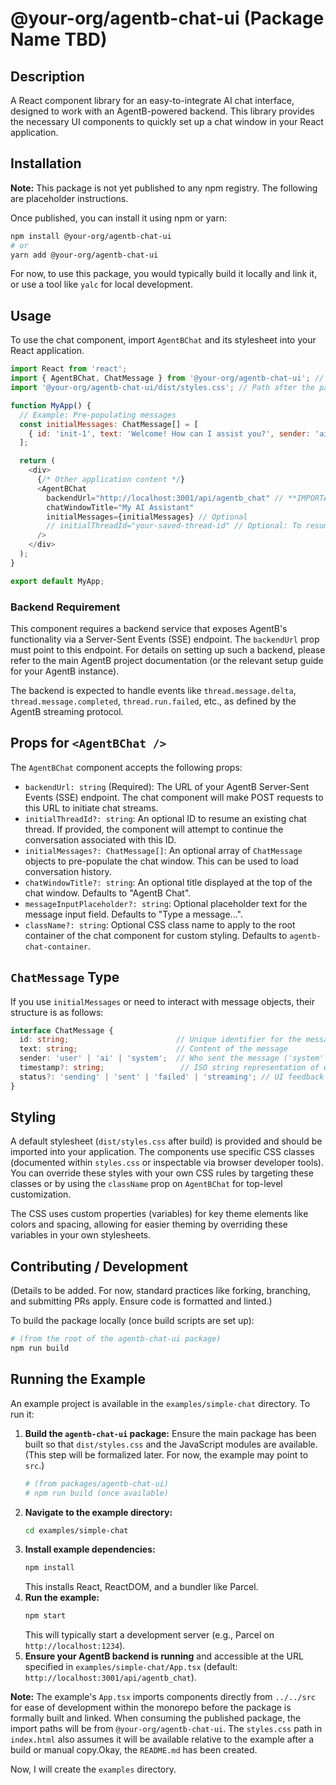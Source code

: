 # @your-org/agentb-chat-ui (Package Name TBD)

## Description

A React component library for an easy-to-integrate AI chat interface, designed to work with an AgentB-powered backend. This library provides the necessary UI components to quickly set up a chat window in your React application.

## Installation

**Note:** This package is not yet published to any npm registry. The following are placeholder instructions.

Once published, you can install it using npm or yarn:

```bash
npm install @your-org/agentb-chat-ui
# or
yarn add @your-org/agentb-chat-ui
```

For now, to use this package, you would typically build it locally and link it, or use a tool like `yalc` for local development.

## Usage

To use the chat component, import `AgentBChat` and its stylesheet into your React application.

```javascript
import React from 'react';
import { AgentBChat, ChatMessage } from '@your-org/agentb-chat-ui'; // Adjust path if using locally from source
import '@your-org/agentb-chat-ui/dist/styles.css'; // Path after the package is built

function MyApp() {
  // Example: Pre-populating messages
  const initialMessages: ChatMessage[] = [
    { id: 'init-1', text: 'Welcome! How can I assist you?', sender: 'ai', status: 'sent', timestamp: new Date().toISOString() },
  ];

  return (
    <div>
      {/* Other application content */}
      <AgentBChat
        backendUrl="http://localhost:3001/api/agentb_chat" // **IMPORTANT:** Replace with your actual AgentB backend SSE endpoint
        chatWindowTitle="My AI Assistant"
        initialMessages={initialMessages} // Optional
        // initialThreadId="your-saved-thread-id" // Optional: To resume a previous conversation
      />
    </div>
  );
}

export default MyApp;
```

### Backend Requirement

This component requires a backend service that exposes AgentB's functionality via a Server-Sent Events (SSE) endpoint. The `backendUrl` prop must point to this endpoint. For details on setting up such a backend, please refer to the main AgentB project documentation (or the relevant setup guide for your AgentB instance).

The backend is expected to handle events like `thread.message.delta`, `thread.message.completed`, `thread.run.failed`, etc., as defined by the AgentB streaming protocol.

## Props for `<AgentBChat />`

The `AgentBChat` component accepts the following props:

*   `backendUrl: string` (Required): The URL of your AgentB Server-Sent Events (SSE) endpoint. The chat component will make POST requests to this URL to initiate chat streams.
*   `initialThreadId?: string`: An optional ID to resume an existing chat thread. If provided, the component will attempt to continue the conversation associated with this ID.
*   `initialMessages?: ChatMessage[]`: An optional array of `ChatMessage` objects to pre-populate the chat window. This can be used to load conversation history.
*   `chatWindowTitle?: string`: An optional title displayed at the top of the chat window. Defaults to "AgentB Chat".
*   `messageInputPlaceholder?: string`: Optional placeholder text for the message input field. Defaults to "Type a message...".
*   `className?: string`: Optional CSS class name to apply to the root container of the chat component for custom styling. Defaults to `agentb-chat-container`.

## `ChatMessage` Type

If you use `initialMessages` or need to interact with message objects, their structure is as follows:

```typescript
interface ChatMessage {
  id: string;                        // Unique identifier for the message
  text: string;                      // Content of the message
  sender: 'user' | 'ai' | 'system';  // Who sent the message ('system' for status/error messages)
  timestamp?: string;                 // ISO string representation of when the message was sent/received
  status?: 'sending' | 'sent' | 'failed' | 'streaming'; // UI feedback on message state
}
```

## Styling

A default stylesheet (`dist/styles.css` after build) is provided and should be imported into your application. The components use specific CSS classes (documented within `styles.css` or inspectable via browser developer tools). You can override these styles with your own CSS rules by targeting these classes or by using the `className` prop on `AgentBChat` for top-level customization.

The CSS uses custom properties (variables) for key theme elements like colors and spacing, allowing for easier theming by overriding these variables in your own stylesheets.

## Contributing / Development

(Details to be added. For now, standard practices like forking, branching, and submitting PRs apply. Ensure code is formatted and linted.)

To build the package locally (once build scripts are set up):
```bash
# (from the root of the agentb-chat-ui package)
npm run build
```

## Running the Example

An example project is available in the `examples/simple-chat` directory. To run it:

1.  **Build the `agentb-chat-ui` package:** Ensure the main package has been built so that `dist/styles.css` and the JavaScript modules are available. (This step will be formalized later. For now, the example may point to `src`.)
    ```bash
    # (from packages/agentb-chat-ui)
    # npm run build (once available)
    ```
2.  **Navigate to the example directory:**
    ```bash
    cd examples/simple-chat
    ```
3.  **Install example dependencies:**
    ```bash
    npm install
    ```
    This installs React, ReactDOM, and a bundler like Parcel.
4.  **Run the example:**
    ```bash
    npm start
    ```
    This will typically start a development server (e.g., Parcel on `http://localhost:1234`).
5.  **Ensure your AgentB backend is running** and accessible at the URL specified in `examples/simple-chat/App.tsx` (default: `http://localhost:3001/api/agentb_chat`).

**Note:** The example's `App.tsx` imports components directly from `../../src` for ease of development within the monorepo before the package is formally built and linked. When consuming the published package, the import paths will be from `@your-org/agentb-chat-ui`. The `styles.css` path in `index.html` also assumes it will be available relative to the example after a build or manual copy.Okay, the `README.md` has been created.

Now, I will create the `examples` directory.
